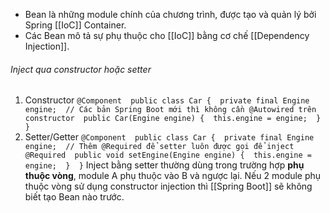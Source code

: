 - Bean là những module chính của chương trình, được tạo và quản lý bởi Spring [[IoC]] Container.
- Các Bean mô tả sự phụ thuộc cho [[IoC]] bằng cơ chế [[Dependency Injection]].

###### Inject qua constructor hoặc setter
1. Constructor
`@Component 
public class Car { 
	private final Engine engine; 
	// Các bản Spring Boot mới thì không cần @Autowired trên constructor 
	public Car(Engine engine) { 
		this.engine = engine; 
	} 
}`
2. Setter/Getter
`@Component 
public class Car { 
	private final Engine engine; 
	// Thêm @Required để setter luôn được gọi để inject @Required 
	public void setEngine(Engine engine) { 
		this.engine = engine; 
	} 
}`
Inject bằng setter thường dùng trong trường hợp **phụ thuộc vòng**, module A phụ thuộc vào B và ngược lại.
Nếu 2 module phụ thuộc vòng sử dụng constructor injection thì [[Spring Boot]] sẽ không biết tạo Bean nào trước.


